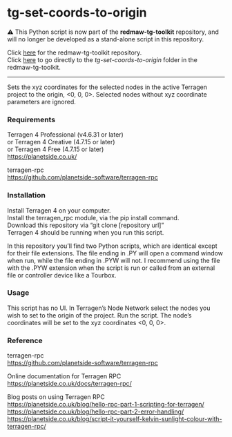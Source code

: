 # tg-set-coords-to-origin
&#9888; This Python script is now part of the <b>redmaw-tg-toolkit</b> repository, and will no longer be developed as a stand-alone script in this repository.

Click [here](https://github.com/RedMawVFX/redmaw-tg-toolkit) for the redmaw-tg-toolkit repository.<br> 
Click [here](https://github.com/RedMawVFX/redmaw-tg-toolkit/tree/main/scripts/tg-set-coords-to-origin) to go directly to the <i>tg-set-coords-to-origin</i> folder in the redmaw-tg-toolkit.
<hr>

Sets the xyz coordinates for the selected nodes in the active Terragen project to the origin, <0, 0, 0>. Selected nodes without xyz coordinate parameters are ignored.

### Requirements
Terragen 4 Professional (v4.6.31 or later) <br>
or Terragen 4 Creative (4.7.15 or later) <br>
or Terragen 4 Free (4.7.15 or later) <br>
https://planetside.co.uk/

terragen-rpc <br>
https://github.com/planetside-software/terragen-rpc

### Installation <br>
Install Terragen 4 on your computer. <br>
Install the terragen_rpc module, via the pip install command. <br>
Download this repository via “git clone [repository url]” <br>
Terragen 4 should be running when you run this script.

In this repository you’ll find two Python scripts, which are identical except for their file extensions.  The file ending in .PY will open a command window when run, while the file ending in .PYW will not.  I recommend using the file with the .PYW extension when the script is run or called from an external file or controller device like a Tourbox.

### Usage
This script has no UI.  In Terragen’s Node Network select the nodes you wish to set to the origin of the project.  Run the script.  The node’s coordinates will be set to the xyz coordinates <0, 0, 0>.

### Reference
terragen-rpc <br>
https://github.com/planetside-software/terragen-rpc

Online documentation for Terragen RPC <br>
https://planetside.co.uk/docs/terragen-rpc/

Blog posts on using Terragen RPC <br>
https://planetside.co.uk/blog/hello-rpc-part-1-scripting-for-terragen/ <br>
https://planetside.co.uk/blog/hello-rpc-part-2-error-handling/ <br>
https://planetside.co.uk/blog/script-it-yourself-kelvin-sunlight-colour-with-terragen-rpc/

